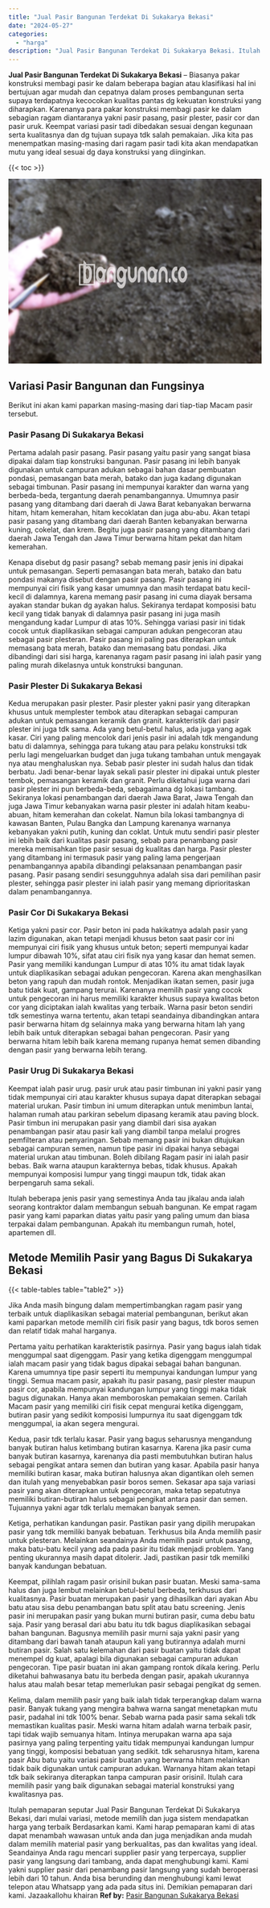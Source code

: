 ```yaml
---
title: "Jual Pasir Bangunan Terdekat Di Sukakarya Bekasi"
date: "2024-05-27"
categories: 
  - "harga"
description: "Jual Pasir Bangunan Terdekat Di Sukakarya Bekasi. Itulah pemaparan seputar Jual Pasir Bangunan Terdekat Di Sukakarya Bekasi, dari mulai variasi, metode memil..."
---
```


**Jual Pasir Bangunan Terdekat Di Sukakarya Bekasi** – Biasanya pakar konstruksi membagi pasir ke dalam beberapa bagian atau klasifikasi hal ini bertujuan agar mudah dan cepatnya dalam proses pembangunan serta supaya terdapatnya kecocokan kualitas pantas dg kekuatan konstruksi yang diharapkan. Karenanya para pakar konstruksi membagi pasir ke dalam sebagian ragam diantaranya yakni pasir pasang, pasir plester, pasir cor dan pasir uruk. Keempat variasi pasir tadi dibedakan sesuai dengan kegunaan serta kualitasnya dan dg tujuan supaya tdk salah pemakaian. Jika kita pas menempatkan masing-masing dari ragam pasir tadi kita akan mendapatkan mutu yang ideal sesuai dg daya konstruksi yang diinginkan.

{{< toc >}}

![Jual Pasir Bangunan Terdekat Di Sukakarya Bekasi](/images/jual-pasir-bangunan-55.png)

## Variasi Pasir Bangunan dan Fungsinya

Berikut ini akan kami paparkan masing-masing dari tiap-tiap Macam pasir tersebut.

### Pasir Pasang Di Sukakarya Bekasi

Pertama adalah pasir pasang. Pasir pasang yaitu pasir yang sangat biasa dipakai dalam tiap konstruksi bangunan. Pasir pasang ini lebih banyak digunakan untuk campuran adukan sebagai bahan dasar pembuatan pondasi, pemasangan bata merah, batako dan juga kadang digunakan sebagai timbunan. Pasir pasang ini mempunyai karakter dan warna yang berbeda-beda, tergantung daerah penambangannya. Umumnya pasir pasang yang ditambang dari daerah di Jawa Barat kebanyakan berwarna hitam, hitam kemerahan, hitam kecoklatan dan juga abu-abu. Akan tetapi pasir pasang yang ditambang dari daerah Banten kebanyakan berwarna kuning, cokelat, dan krem. Begitu juga pasir pasang yang ditambang dari daerah Jawa Tengah dan Jawa Timur berwarna hitam pekat dan hitam kemerahan.

Kenapa disebut dg pasir pasang? sebab memang pasir jenis ini dipakai untuk pemasangan. Seperti pemasangan bata merah, batako dan batu pondasi makanya disebut dengan pasir pasang. Pasir pasang ini mempunyai ciri fisik yang kasar umumnya dan masih terdapat batu kecil-kecil di dalamnya, karena memang pasir pasang ini cuma diayak bersama ayakan standar bukan dg ayakan halus. Sekiranya terdapat komposisi batu kecil yang tidak banyak di dalamnya pasir pasang ini juga masih mengandung kadar Lumpur di atas 10%. Sehingga variasi pasir ini tidak cocok untuk diaplikasikan sebagai campuran adukan pengecoran atau sebagai pasir plesteran. Pasir pasang ini paling pas diterapkan untuk memasang bata merah, batako dan memasang batu pondasi. Jika dibandingi dari sisi harga, karenanya ragam pasir pasang ini ialah pasir yang paling murah dikelasnya untuk konstruksi bangunan.

### Pasir Plester Di Sukakarya Bekasi

Kedua merupakan pasir plester. Pasir plester yakni pasir yang diterapkan khusus untuk memplester tembok atau diterapkan sebagai campuran adukan untuk pemasangan keramik dan granit. karakteristik dari pasir plester ini juga tdk sama. Ada yang betul-betul halus, ada juga yang agak kasar. Ciri yang paling mencolok dari jenis pasir ini adalah tdk mengandung batu di dalamnya, sehingga para tukang atau para pelaku konstruksi tdk perlu lagi mengeluarkan budget dan juga tukang tambahan untuk mengayak nya atau menghaluskan nya. Sebab pasir plester ini sudah halus dan tidak berbatu. Jadi benar-benar layak sekali pasir plester ini dipakai untuk plester tembok, pemasangan keramik dan granit. Perlu diketahui juga warna dari pasir plester ini pun berbeda-beda, sebagaimana dg lokasi tambang. Sekiranya lokasi penambangan dari daerah Jawa Barat, Jawa Tengah dan juga Jawa Timur kebanyakan warna pasir plester ini adalah hitam keabu-abuan, hitam kemerahan dan cokelat. Namun bila lokasi tambangnya di kawasan Banten, Pulau Bangka dan Lampung karenanya warnanya kebanyakan yakni putih, kuning dan coklat. Untuk mutu sendiri pasir plester ini lebih baik dari kualitas pasir pasang, sebab para penambang pasir mereka memisahkan tipe pasir sesuai dg kualitas dan harga. Pasir plester yang ditambang ini termasuk pasir yang paling lama pengerjaan penambangannya apabila dibandingi pelaksanaan penambangan pasir pasang. Pasir pasang sendiri sesungguhnya adalah sisa dari pemilihan pasir plester, sehingga pasir plester ini ialah pasir yang memang diprioritaskan dalam penambangannya.

### Pasir Cor Di Sukakarya Bekasi

Ketiga yakni pasir cor. Pasir beton ini pada hakikatnya adalah pasir yang lazim digunakan, akan tetapi menjadi khusus beton saat pasir cor ini mempunyai ciri fisik yang khusus untuk beton; seperti mempunyai kadar lumpur dibawah 10%, sifat atau ciri fisik nya yang kasar dan hemat semen. Pasir yang memiliki kandungan Lumpur di atas 10% itu amat tidak layak untuk diaplikasikan sebagai adukan pengecoran. Karena akan menghasilkan beton yang rapuh dan mudah rontok. Menjadikan ikatan semen, pasir juga batu tidak kuat, gampang terurai. Karenanya memilih pasir yang cocok untuk pengecoran ini harus memiliki karakter khusus supaya kwalitas beton cor yang diciptakan ialah kwalitas yang terbaik. Warna pasir beton sendiri tdk semestinya warna tertentu, akan tetapi seandainya dibandingkan antara pasir berwarna hitam dg selainnya maka yang berwarna hitam lah yang lebih baik untuk diterapkan sebagai bahan pengecoran. Pasir yang berwarna hitam lebih baik karena memang rupanya hemat semen dibanding dengan pasir yang berwarna lebih terang.

### Pasir Urug Di Sukakarya Bekasi

Keempat ialah pasir urug. pasir uruk atau pasir timbunan ini yakni pasir yang tidak mempunyai ciri atau karakter khusus supaya dapat diterapkan sebagai material urukan. Pasir timbun ini umum diterapkan untuk menimbun lantai, halaman rumah atau parkiran sebelum dipasang keramik atau paving block. Pasir timbun ini merupakan pasir yang diambil dari sisa ayakan penambangan pasir atau pasir kali yang diambil tanpa melalui progres pemfilteran atau penyaringan. Sebab memang pasir ini bukan ditujukan sebagai campuran semen, namun tipe pasir ini dipakai hanya sebagai material urukan atau timbunan. Boleh dibilang Ragam pasir ini ialah pasir bebas. Baik warna ataupun karakternya bebas, tidak khusus. Apakah mempunyai komposisi lumpur yang tinggi maupun tdk, tidak akan berpengaruh sama sekali.

Itulah beberapa jenis pasir yang semestinya Anda tau jikalau anda ialah seorang kontraktor dalam membangun sebuah bangunan. Ke empat ragam pasir yang kami paparkan diatas yaitu pasir yang paling umum dan biasa terpakai dalam pembangunan. Apakah itu membangun rumah, hotel, apartemen dll.

## Metode Memilih Pasir yang Bagus Di Sukakarya Bekasi

{{< table-tables table="table2" >}}

Jika Anda masih bingung dalam mempertimbangkan ragam pasir yang terbaik untuk diaplikasikan sebagai material pembangunan, berikut akan kami paparkan metode memilih ciri fisik pasir yang bagus, tdk boros semen dan relatif tidak mahal harganya.

Pertama yaitu perhatikan karakteristik pasirnya. Pasir yang bagus ialah tidak menggumpal saat digenggam. Pasir yang ketika digenggam menggumpal ialah macam pasir yang tidak bagus dipakai sebagai bahan bangunan. Karena umumnya tipe pasir seperti itu mempunyai kandungan lumpur yang tinggi. Semua macam pasir, apakah itu pasir pasang, pasir plester maupun pasir cor, apabila mempunyai kandungan lumpur yang tinggi maka tidak bagus digunakan. Hanya akan memboroskan pemakaian semen. Carilah Macam pasir yang memiliki ciri fisik cepat mengurai ketika digenggam, butiran pasir yang sedikit komposisi lumpurnya itu saat digenggam tdk menggumpal, ia akan segera mengurai.

Kedua, pasir tdk terlalu kasar. Pasir yang bagus seharusnya mengandung banyak butiran halus ketimbang butiran kasarnya. Karena jika pasir cuma banyak butiran kasarnya, karenanya dia pasti membutuhkan butiran halus sebagai pengikat antara semen dan butiran yang kasar. Apabila pasir hanya memiliki butiran kasar, maka butiran halusnya akan digantikan oleh semen dan itulah yang menyebabkan pasir boros semen. Sekasar apa saja variasi pasir yang akan diterapkan untuk pengecoran, maka tetap sepatutnya memiliki butiran-butiran halus sebagai pengikat antara pasir dan semen. Tujuannya yakni agar tdk terlalu memakan banyak semen.

Ketiga, perhatikan kandungan pasir. Pastikan pasir yang dipilih merupakan pasir yang tdk memiliki banyak bebatuan. Terkhusus bila Anda memilih pasir untuk plesteran. Melainkan seandainya Anda memilih pasir untuk pasang, maka batu-batu kecil yang ada pada pasir itu tidak menjadi problem. Yang penting ukurannya masih dapat ditolerir. Jadi, pastikan pasir tdk memiliki banyak kandungan bebatuan.

Keempat, pilihlah ragam pasir orisinil bukan pasir buatan. Meski sama-sama halus dan juga lembut melainkan betul-betul berbeda, terkhusus dari kualitasnya. Pasir buatan merupakan pasir yang dihasilkan dari ayakan Abu batu atau sisa debu penambangan batu split atau batu screening. Jenis pasir ini merupakan pasir yang bukan murni butiran pasir, cuma debu batu saja. Pasir yang berasal dari abu batu itu tdk bagus diaplikasikan sebagai bahan bangunan. Bagusnya memilih pasir murni saja yakni pasir yang ditambang dari bawah tanah ataupun kali yang butirannya adalah murni butiran pasir. Salah satu kelemahan dari pasir buatan yaitu tidak dapat menempel dg kuat, apalagi bila digunakan sebagai campuran adukan pengecoran. Tipe pasir buatan ini akan gampang rontok dikala kering. Perlu diketahui bahwasanya batu itu berbeda dengan pasir, apakah ukurannya halus atau malah besar tetap memerlukan pasir sebagai pengikat dg semen.

Kelima, dalam memilih pasir yang baik ialah tidak terperangkap dalam warna pasir. Banyak tukang yang mengira bahwa warna sangat menetapkan mutu pasir, padahal ini tdk 100% benar. Sebab warna pada pasir sama sekali tdk memastikan kualitas pasir. Meski warna hitam adalah warna terbaik pasir, tapi tidak wajib semuanya hitam. Intinya merupakan warna apa saja pasirnya yang paling terpenting yaitu tidak mempunyai kandungan lumpur yang tinggi, komposisi bebatuan yang sedikit. tdk seharusnya hitam, karena pasir Abu batu yaitu variasi pasir buatan yang berwarna hitam melainkan tidak baik digunakan untuk campuran adukan. Warnanya hitam akan tetapi tdk baik sekiranya diterapkan tanpa campuran pasir orisinil. Itulah cara memilih pasir yang baik digunakan sebagai material konstruksi yang kwalitasnya pas.

Itulah pemaparan seputar Jual Pasir Bangunan Terdekat Di Sukakarya Bekasi, dari mulai variasi, metode memilih dan juga sistem mendapatkan harga yang terbaik Berdasarkan kami. Kami harap pemaparan kami di atas dapat menambah wawasan untuk anda dan juga menjadikan anda mudah dalam memilih material pasir yang berkualitas, pas dan kwalitas yang ideal. Seandainya Anda ragu mencari supplier pasir yang terpercaya, supplier pasir yang langsung dari tambang, anda dapat menghubungi kami. Kami yakni supplier pasir dari penambang pasir langsung yang sudah beroperasi lebih dari 10 tahun. Anda bisa berunding dan menghubungi kami lewat telepon atau Whatsapp yang ada pada situs ini. Demikian pemaparan dari kami. Jazaakallohu khairan
**Ref by:** [Pasir Bangunan Sukakarya Bekasi](https://id.wikipedia.org/wiki/Pasir)
